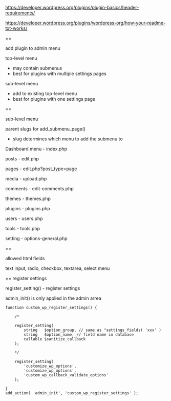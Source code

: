 https://developer.wordpress.org/plugins/plugin-basics/header-requirements/

https://developer.wordpress.org/plugins/wordpress-org/how-your-readme-txt-works/

==

add plugin to admin menu

top-level menu
- may contain submenus
- best for plugins with multiple settings pages


sub-level menu
- add to existing top-level menu
- best for plugins with one settings page

==

sub-level menu

parent slugs for add_submenu_page()

- slug determines which menu to add the submenu to

Dashboard menu - index.php

posts - edit.php

pages - edit.php?post_type=page

media - upload.php

comments - edit-comments.php

themes - themes.php

plugins - plugins.php

users - users.php

tools - tools.php

setting - options-general.php

==

allowed html fields

text input, radio, checkbox, textarea, select menu

==
register settings

register_setting() - register settings

admin_init() is only applied in the admin arrea

```
function custom_wp_register_settings() {

	/*

	register_setting(
		string   $option_group, // same as "settings_fields( 'xxx' )
		string   $option_name, // field name in database
		callable $sanitize_callback
	);

	*/

	register_setting(
		'customize_wp_options',
		'customize_wp_options',
		'custom_wp_callback_validate_options'
	);

}
add_action( 'admin_init', 'custom_wp_register_settings' );
```
